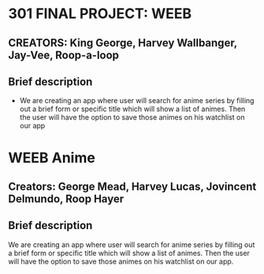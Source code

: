 
# 301 FINAL PROJECT: WEEB

## CREATORS: King George, Harvey Wallbanger, Jay-Vee, Roop-a-loop

## Brief description
- We are creating an app where user will search for anime series by filling out a brief form or specific title which will show a list of animes. Then the user will have the option to save those animes on his watchlist on our app
# WEEB Anime

## Creators: George Mead, Harvey Lucas, Jovincent Delmundo, Roop Hayer

## Brief description

We are creating an app where user will search for anime series by filling out a brief form or specific title which will show a list of animes. Then the user will have the option to save those animes on his watchlist on our app. 